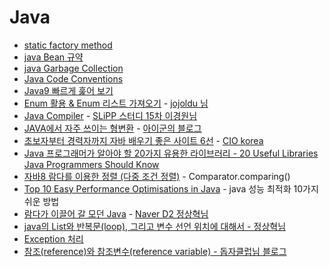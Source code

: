 # Java

- [static factory method](http://aroundck.tistory.com/2)
- [java Bean 규약](https://trello.com/c/ErK5cZAn/373-java-bean-%EA%B7%9C%EC%95%BD)
- [java Garbage Collection](http://d2.naver.com/helloworld/1329)
- [Java Code Conventions](http://myeonguni.tistory.com/1596)
- [Java9 빠르게 훑어 보기](https://www.popit.kr/나만-모르고-있던-java9-빠르게-보기/)
- [Enum 활용 & Enum 리스트 가져오기](http://jojoldu.tistory.com/122?category=635881) - [jojoldu 님](https://github.com/jojoldu)
- [Java Compiler](https://www.slipp.net/wiki/display/SLS/%231+Java+Compiler) - [SLiPP 스터디 15차 이경원님](https://www.slipp.net/wiki/display/~leekw3747@gmail.com)
- [JAVA에서 자주 쓰이는 형변환](http://theeye.pe.kr/archives/457) - [아이군의 블로그](http://theeye.pe.kr/)
- [초보자부터 경력자까지 자바 배우기 좋은 사이트 6선](http://www.ciokorea.com/news/39060#csidx7b5baee9fcebe0383c4ff57d549b45f) - [CIO korea](http://www.ciokorea.com/)
- [Java 프로그래머가 알아야 할 20가지 유용한 라이브러리 - 20 Useful Libraries Java Programmers Should Know](https://dzone.com/articles/20-useful-open-source-libraries-for-java-programme)
- [자바8 람다를 이용한 정렬 (다중 조건 정렬)](http://broduck.tistory.com/6) - Comparator.comparing()
- [Top 10 Easy Performance Optimisations in Java](https://blog.jooq.org/2015/02/05/top-10-easy-performance-optimisations-in-java/) - java 성능 최적화 10가지 쉬운 방법
- [람다가 이끌어 갈 모던 Java](https://d2.naver.com/helloworld/4911107) - [Naver D2 정상혁님](https://d2.naver.com/search?keyword=%EC%A0%95%EC%83%81%ED%98%81)
- [java의 List와 반복문(loop), 그리고 변수 선언 위치에 대해서 - 정상혁님](http://blog.benelog.net/1382604?fbclid=IwAR2-z88wVW97iAzIdXX84dCposBBo0OSPK9g_G4kPX7Vnm_7weoRHfn13_A)
- [Exception 처리](https://www.slipp.net/questions/350?fbclid=IwAR0Sqdzsdw0oSNzUTI-D6trzEmz5W2dDsiy99VL_-BQHoewHqAHgY4kySbw)
- [참조(reference)와 참조변수(reference variable) - 돕자클럽님 블로그](http://dohe2014.tistory.com/entry/%EC%B0%B8%EC%A1%B0reference%EC%99%80-%EC%B0%B8%EC%A1%B0%EB%B3%80%EC%88%98reference-variable)

